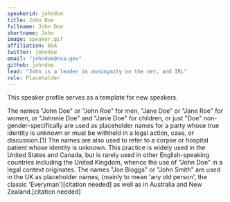 ```yaml
---
speakerid: johndoe
title: John Doe
fullname: John Doe
shortname: John 
image: speaker.gif
affiliation: NSA
twitter: johndoe
email: "johndoe@nsa.gov"
github: johndoe
lead: "John is a leader in annonymity on the net, and IRL"
role: Placeholder
---
```


This speaker profile serves as a template for new speakers.

The names "John Doe" or "John Roe" for men, "Jane Doe" or "Jane
Roe" for women, or "Johnnie Doe" and "Janie Doe" for children, or
just "Doe" non-gender-specifically are used as placeholder names
for a party whose true identity is unknown or must be withheld in
a legal action, case, or discussion.[1] The names are also used to
refer to a corpse or hospital patient whose identity is unknown.
This practice is widely used in the United States and Canada, but
is rarely used in other English-speaking countries including the
United Kingdom, whence the use of "John Doe" in a legal context
originates. The names "Joe Bloggs" or "John Smith" are used in the
UK as placeholder names, (mainly to mean 'any old person', the
classic 'Everyman')[citation needed] as well as in Australia and
New Zealand.[citation needed]
